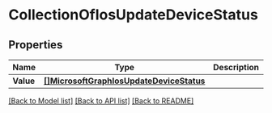 # CollectionOfIosUpdateDeviceStatus

## Properties

Name | Type | Description | Notes
------------ | ------------- | ------------- | -------------
**Value** | [**[]MicrosoftGraphIosUpdateDeviceStatus**](microsoft.graph.iosUpdateDeviceStatus.md) |  | [optional] 

[[Back to Model list]](../README.md#documentation-for-models) [[Back to API list]](../README.md#documentation-for-api-endpoints) [[Back to README]](../README.md)


